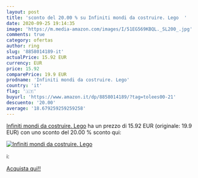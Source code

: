 ```yaml
---
layout: post
title: 'sconto del 20.00 % su Infiniti mondi da costruire. Lego  '
date: 2020-09-25 19:14:35
image: 'https://m.media-amazon.com/images/I/51EG569KBQL._SL200_.jpg'
comments: true
category: ofertas
author: ring
slug: '8858014189-it'
actualPrice: 15.92 EUR
currency: EUR
price: 15.92
comparePrice: 19.9 EUR
prodname: 'Infiniti mondi da costruire. Lego'
country: 'it'
flag: '🇮🇹'
buyurl: 'https://www.amazon.it/dp/8858014189/?tag=tolees00-21'
descuento: '20.00'
average: '18.679259259259258'
---
```


[Infiniti mondi da costruire. Lego](https://www.amazon.it/dp/8858014189/?tag=tolees00-21) ha un prezzo di 15.92 EUR (originale: 19.9 EUR) con uno sconto del 20.00 % sconto qui:

[![Infiniti mondi da costruire. Lego](https://m.media-amazon.com/images/I/51EG569KBQL._SL200_.jpg)](https://www.amazon.it/dp/8858014189/?tag=tolees00-21)

ℹ️:


[Acquista qui!!](https://www.amazon.it/dp/8858014189/?tag=tolees00-21)
